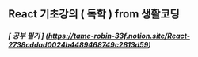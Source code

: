 ## React 기초강의 ( 독학 ) from 생활코딩

##### [ 공부 필기 ] (https://tame-robin-33f.notion.site/React-2738cddad0024b4489468749c2813d59)

